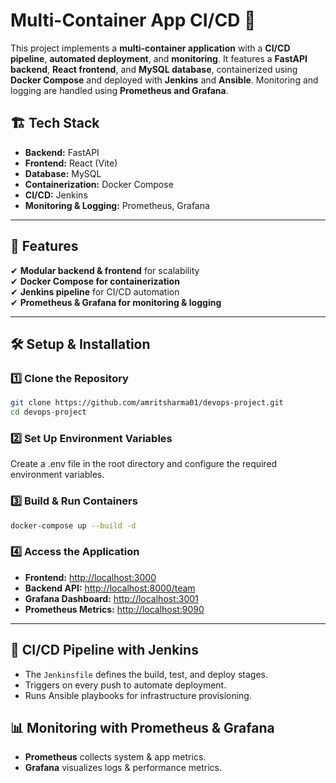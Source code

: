# Multi-Container App CI/CD 🚀

This project implements a **multi-container application** with a **CI/CD pipeline**, **automated deployment**, and **monitoring**. It features a **FastAPI backend**, **React frontend**, and **MySQL database**, containerized using **Docker Compose** and deployed with **Jenkins** and **Ansible**. Monitoring and logging are handled using **Prometheus and Grafana**.

## 🏗️ Tech Stack
- **Backend:** FastAPI  
- **Frontend:** React (Vite)  
- **Database:** MySQL  
- **Containerization:** Docker Compose  
- **CI/CD:** Jenkins   
- **Monitoring & Logging:** Prometheus, Grafana  

---

## 🚀 Features
✔ **Modular backend & frontend** for scalability  
✔ **Docker Compose for containerization**  
✔ **Jenkins pipeline** for CI/CD automation  
✔ **Prometheus & Grafana for monitoring & logging**  

---

## 🛠️ Setup & Installation

### 1️⃣ Clone the Repository  
```sh
git clone https://github.com/amritsharma01/devops-project.git
cd devops-project
```
### 2️⃣ Set Up Environment Variables
Create a .env file in the root directory and configure the required environment variables.

### 3️⃣ Build & Run Containers
```sh
docker-compose up --build -d
```
### 4️⃣ Access the Application
- **Frontend:** [http://localhost:3000](http://localhost:3000)
- **Backend API:** [http://localhost:8000/team](http://localhost:8000/team)
- **Grafana Dashboard:** [http://localhost:3001](http://localhost:3001)
- **Prometheus Metrics:** [http://localhost:9090](http://localhost:9090)

---

## 🔧 CI/CD Pipeline with Jenkins
- The `Jenkinsfile` defines the build, test, and deploy stages.
- Triggers on every push to automate deployment.
- Runs Ansible playbooks for infrastructure provisioning.

## 📊 Monitoring with Prometheus & Grafana
- **Prometheus** collects system & app metrics.
- **Grafana** visualizes logs & performance metrics.
